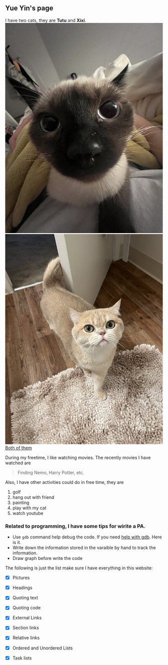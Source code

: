 ## Yue Yin's page
I have two cats, they are **Tutu** and **Xixi**.
![Xixi](WechatIMG458.jpeg) 
![Tutu](WechatIMG459.jpeg) 
[Both of them](WechatIMG460.jpeg)


During my freetime, I like watching movies. The recently movies I have watched are 
>Finding Nemo, Harry Potter, etc.

Also, I have other activities could do in free time, they are
1. golf
2. hang out with friend
3. painting
4. play with my cat
5. watch youtube


### Related to programming, I have some tips for wirite a PA.
+ Use `gdb` command help debug the code. If you need [help with gdb](https://www.tutorialspoint.com/gnu_debugger/gdb_commands.htm). Here is it.
+ Write down the information stored in the varaible by hand to track the information.
+ Draw graph before write the code


The following is just the list make sure I have everything in this website:
- [x] PIctures
- [x] Headings
- [x] Quoting text
- [x] Quoting code
- [x] External Links
- [x] Section links
- [x] Relative links
- [x] Ordered and Unordered Lists
- [x] Task lists

